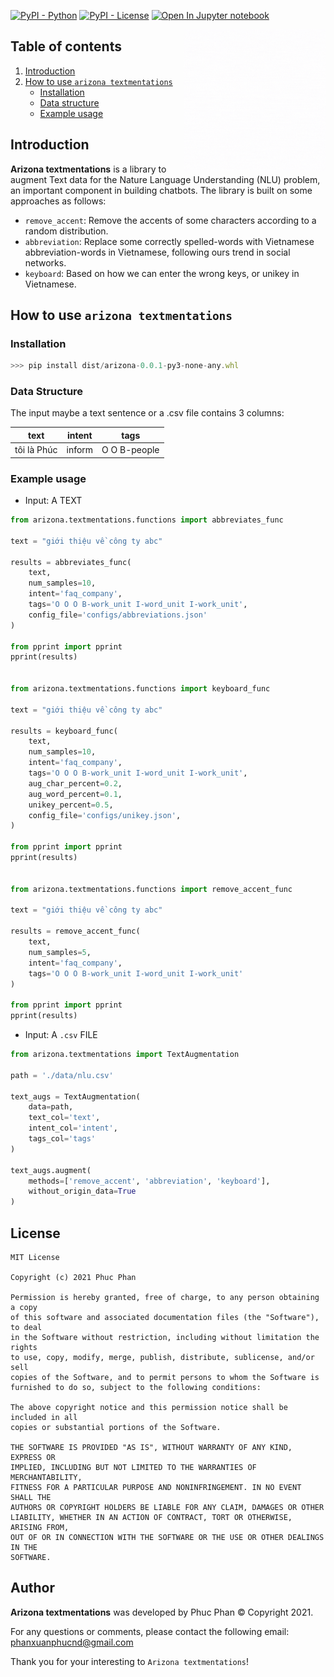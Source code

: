 [![PyPI - Python](https://img.shields.io/badge/py%203.7%20-blue.svg)]()
[![PyPI - License](https://img.shields.io/badge/license-MIT-green.svg)](https://github.com/phanxuanphucnd/Data-Augumentation/blob/main/LICENSE)
[![Open In Jupyter notebook](https://colab.research.google.com/assets/colab-badge.svg)](https://github.com/phanxuanphucnd/Data-Augumentation/blob/main/tutorials/tutorial.ipynb)

<img src="docs/imgs/textmentations.gif" width="45%" height="45%" align="right" />

## Table of contents

1. [Introduction](#introduction)
2. [How to use `arizona textmentations`](#how_to_use)
    - [Installation](#installation)
    - [Data structure](#data_structure)
    - [Example usage](#usage)


## <a name='introduction'></a> Introduction

**Arizona textmentations** is a library to augment Text data for the Nature Language Understanding (NLU) problem, an important component in building chatbots. The library is built on some approaches as follows:

- ``remove_accent``: Remove the accents of some characters according to a random distribution.
- ``abbreviation``: Replace some correctly spelled-words with Vietnamese abbreviation-words in Vietnamese, following ours trend in social networks.
- ``keyboard``: Based on how we can enter the wrong keys, or unikey in Vietnamese.

## <a name='how_to_use'></a> How to use `arizona textmentations`

### Installation <a name='installation'></a>

```js
>>> pip install dist/arizona-0.0.1-py3-none-any.whl
```

### <a name='data_structure'></a> Data Structure

The input maybe a text sentence or a .csv file contains 3 columns:

| text | intent | tags |
| ---- | ------ | ---- | 
| tôi là Phúc | inform | O O B-people |

### <a name='usage'></a> Example usage

- Input: A TEXT

```py
from arizona.textmentations.functions import abbreviates_func

text = "giới thiệu về công ty abc"

results = abbreviates_func(
    text,
    num_samples=10,
    intent='faq_company',
    tags='O O O B-work_unit I-word_unit I-work_unit',
    config_file='configs/abbreviations.json'
)

from pprint import pprint
pprint(results)


from arizona.textmentations.functions import keyboard_func

text = "giới thiệu về công ty abc"

results = keyboard_func(
    text,
    num_samples=10,
    intent='faq_company',
    tags='O O O B-work_unit I-word_unit I-work_unit',
    aug_char_percent=0.2,
    aug_word_percent=0.1,
    unikey_percent=0.5,
    config_file='configs/unikey.json',
)

from pprint import pprint
pprint(results)


from arizona.textmentations.functions import remove_accent_func

text = "giới thiệu về công ty abc"

results = remove_accent_func(
    text,
    num_samples=5,
    intent='faq_company',
    tags='O O O B-work_unit I-word_unit I-work_unit'
)

from pprint import pprint
pprint(results)

```

- Input: A `.csv` FILE

```py
from arizona.textmentations import TextAugmentation

path = './data/nlu.csv'

text_augs = TextAugmentation(
    data=path,
    text_col='text',
    intent_col='intent',
    tags_col='tags'
)

text_augs.augment(
    methods=['remove_accent', 'abbreviation', 'keyboard'],
    without_origin_data=True
)
```

## License

```
MIT License

Copyright (c) 2021 Phuc Phan

Permission is hereby granted, free of charge, to any person obtaining a copy
of this software and associated documentation files (the "Software"), to deal
in the Software without restriction, including without limitation the rights
to use, copy, modify, merge, publish, distribute, sublicense, and/or sell
copies of the Software, and to permit persons to whom the Software is
furnished to do so, subject to the following conditions:

The above copyright notice and this permission notice shall be included in all
copies or substantial portions of the Software.

THE SOFTWARE IS PROVIDED "AS IS", WITHOUT WARRANTY OF ANY KIND, EXPRESS OR
IMPLIED, INCLUDING BUT NOT LIMITED TO THE WARRANTIES OF MERCHANTABILITY,
FITNESS FOR A PARTICULAR PURPOSE AND NONINFRINGEMENT. IN NO EVENT SHALL THE
AUTHORS OR COPYRIGHT HOLDERS BE LIABLE FOR ANY CLAIM, DAMAGES OR OTHER
LIABILITY, WHETHER IN AN ACTION OF CONTRACT, TORT OR OTHERWISE, ARISING FROM,
OUT OF OR IN CONNECTION WITH THE SOFTWARE OR THE USE OR OTHER DEALINGS IN THE
SOFTWARE.
```
  
## Author

**Arizona textmentations** was developed by Phuc Phan © Copyright 2021.

For any questions or comments, please contact the following email: phanxuanphucnd@gmail.com

Thank you for your interesting to ``Arizona textmentations``!